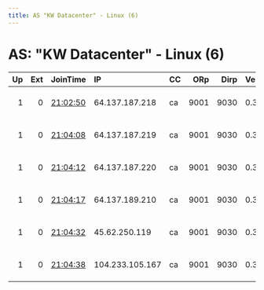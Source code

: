 ```yaml
---
title: AS "KW Datacenter" - Linux (6)
---
```


# AS: "KW Datacenter" - Linux (6)

|   Up |   Ext | JoinTime                                                                                            | IP              | CC   |   ORp |   Dirp | Version   | Contact                   | Nickname   |   eFamMembers |
|-----:|------:|:----------------------------------------------------------------------------------------------------|:----------------|:-----|------:|-------:|:----------|:--------------------------|:-----------|--------------:|
|    1 |     0 | [21:02:50](https://metrics.torproject.org/rs.html#details/B13384AE76B0F69108E81681F5FAA543D356FDCE) | 64.137.187.218  | ca   |  9001 |   9030 | 0.3.3.7   | tor a rofl.cat - 17bD7EWs | rofltor16  |            16 |
|    1 |     0 | [21:04:08](https://metrics.torproject.org/rs.html#details/6E5DBD8106854EBED08E047F2A9B4B9C45EB15F5) | 64.137.187.219  | ca   |  9001 |   9030 | 0.3.3.7   | tor a rofl.cat - 17bD7EWs | rofltor15  |            16 |
|    1 |     0 | [21:04:12](https://metrics.torproject.org/rs.html#details/7BD410BF1B50C7ABEB43872E13DF6CC740D2BBE0) | 64.137.187.220  | ca   |  9001 |   9030 | 0.3.3.7   | tor a rofl.cat - 17bD7EWs | rofltor14  |            16 |
|    1 |     0 | [21:04:17](https://metrics.torproject.org/rs.html#details/7E1C376D6C6AC5A764EC763FE1653E539C3D4F20) | 64.137.189.210  | ca   |  9001 |   9030 | 0.3.3.7   | tor a rofl.cat - 17bD7EWs | rofltor13  |            16 |
|    1 |     0 | [21:04:32](https://metrics.torproject.org/rs.html#details/5384F166809960409D94B66D2212212A89F73D67) | 45.62.250.119   | ca   |  9001 |   9030 | 0.3.3.7   | tor a rofl.cat - 17bD7EWs | rofltor12  |            16 |
|    1 |     0 | [21:04:38](https://metrics.torproject.org/rs.html#details/7EFC0FFAB5B70B32B9170945CF019D5C2C784EC8) | 104.233.105.167 | ca   |  9001 |   9030 | 0.3.3.7   | tor a rofl.cat - 17bD7EWs | rofltor17  |            16 |
